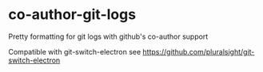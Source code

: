 # co-author-git-logs

Pretty formatting for git logs with github's co-author support

Compatible with git-switch-electron see https://github.com/pluralsight/git-switch-electron
